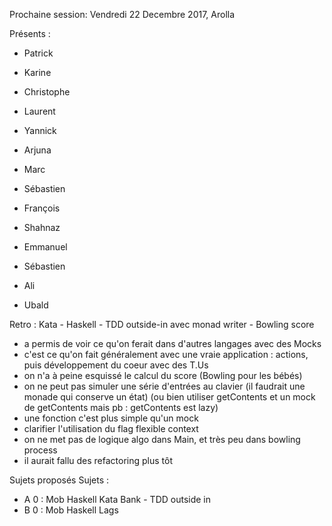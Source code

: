 Prochaine session: Vendredi 22 Decembre 2017, Arolla

Présents :
- Patrick
- Karine
- Christophe
- Laurent
- Yannick
- Arjuna
- Marc
- Sébastien

- François
- Shahnaz
- Emmanuel
- Sébastien
- Ali
- Ubald

Retro : Kata - Haskell - TDD outside-in avec monad writer - Bowling score
- a permis de voir ce qu'on ferait dans d'autres langages avec des Mocks
- c'est ce qu'on fait généralement avec une vraie application : actions, puis développement du coeur avec des T.Us
- on n'a à peine esquissé le calcul du score (Bowling pour les bébés)
- on ne peut pas simuler une série d'entrées au clavier (il faudrait une monade qui conserve un état) (ou bien utiliser getContents et un mock de getContents mais pb : getContents est lazy)
- une fonction c'est plus simple qu'un mock
- clarifier l'utilisation du flag flexible context
- on ne met pas de logique algo dans Main, et très peu dans bowling process
- il aurait fallu des refactoring plus tôt 

Sujets proposés
Sujets :
- A 0 : Mob Haskell Kata Bank - TDD outside in 
- B 0 : Mob Haskell Lags 



